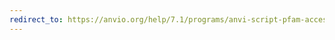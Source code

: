 ```yaml
---
redirect_to: https://anvio.org/help/7.1/programs/anvi-script-pfam-accessions-to-hmms-directory
---
```

